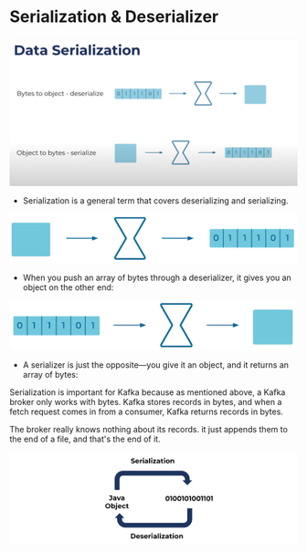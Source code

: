 # Serialization & Deserializer

![serder.png](images/serder.png)
- Serialization is a general term that covers deserializing and serializing.

![serializer.png](images/serializer.png)
- When you push an array of bytes through a deserializer, it gives you an object on the other end:


![deserializer.png](images/deserializer.png)
- A serializer is just the opposite—you give it an object, and it returns an array of bytes:


Serialization is important for Kafka because as mentioned above, a Kafka broker only works with bytes. 
Kafka stores records in bytes, and when a fetch request comes in from a consumer, Kafka returns records in bytes. 

The broker really knows nothing about its records.
it just appends them to the end of a file, and that's the end of it.

![serialization-deserialization.png](images/serialization-deserialization.png)